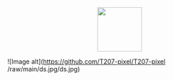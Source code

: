 <div id="header" align="center">
  <img src="https://media.giphy.com/media/BzyTuYCmvSORqs1ABM/giphy.gif" width="100"/>
</div>

![Image alt](https://github.com/T207-pixel/T207-pixel
/raw/main/ds.jpg/ds.jpg)
